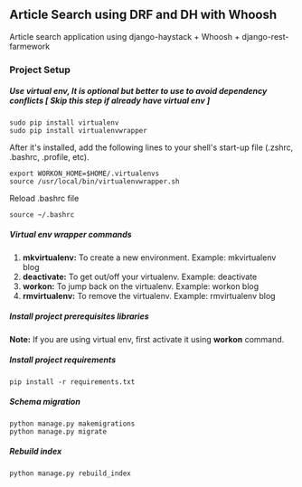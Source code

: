 ## Article Search using DRF and DH with Whoosh 
Article search application using django-haystack + Whoosh + django-rest-farmework

### Project Setup

##### Use virtual env, It is optional but better to use to avoid dependency conflicts [ Skip this step if already have virtual env ]
```
sudo pip install virtualenv
sudo pip install virtualenvwrapper
```
After it's installed, add the following lines to your shell's start-up file (.zshrc, .bashrc, .profile, etc).
```
export WORKON_HOME=$HOME/.virtualenvs
source /usr/local/bin/virtualenvwrapper.sh
```
Reload .bashrc file
```
source ~/.bashrc
```

##### Virtual env wrapper commands
1. **mkvirtualenv:** To create a new environment. Example: mkvirtualenv blog
2. **deactivate:** To get out/off your virtualenv. Example: deactivate
3. **workon:** To jump back on the virtualenv. Example: workon blog
4. **rmvirtualenv:** To remove the virtualenv. Example: rmvirtualenv blog

##### Install project prerequisites libraries

**Note:** If you are using virtual env, first activate it using **workon** command.

##### Install project requirements

```
pip install -r requirements.txt
```

##### Schema migration
```
python manage.py makemigrations
python manage.py migrate
```

##### Rebuild index
```
python manage.py rebuild_index
```
